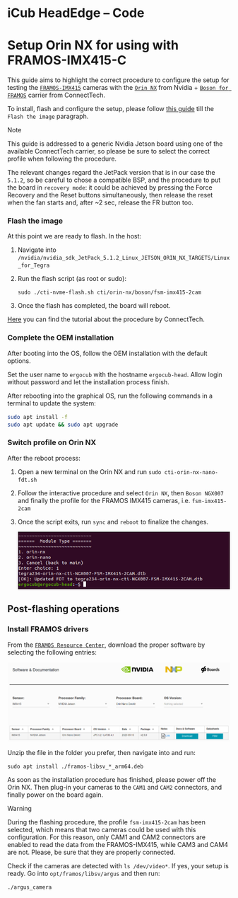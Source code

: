 iCub HeadEdge – Code
====================

# Setup Orin NX for using with FRAMOS-IMX415-C

This guide aims to highlight the correct procedure to configure the setup for testing the [`FRAMOS-IMX415`](https://www.framos.com/en/products/fsm-imx415-sensor-module-26361) cameras with the [`Orin NX`](https://www.nvidia.com/it-it/autonomous-machines/embedded-systems/jetson-orin/) from Nvidia + [`Boson for FRAMOS`](https://connecttech.com/product/boson-for-framos-carrier-board-for-nvidia-jetson-xavier-nx/) carrier from ConnectTech.

To install, flash and configure the setup, please follow [this guide](https://icub-tech-iit.github.io/documentation/icub_operating_systems/icubos/jetpack/) till the `Flash the image` paragraph.

> [!Note]  
> This guide is addressed to a generic Nvidia Jetson board using one of the available ConnectTech carrier, so please be sure to select the correct profile when following the procedure. 
>
> The relevant changes regard the JetPack version that is in our case the `5.1.2`, so be careful to chose a compatible BSP, and the procedure to put the board in `recovery mode`: it could be achieved by pressing the Force Recovery and the Reset buttons simultaneously, then release the reset when the fan starts and, after ~2 sec, release the FR button too.

### Flash the image

At this point we are ready to flash. In the host:

1. Navigate into `/nvidia/nvidia_sdk_JetPack_5.1.2_Linux_JETSON_ORIN_NX_TARGETS/Linux_for_Tegra`
2. Run the flash script (as root or sudo):

   ```
   sudo ./cti-nvme-flash.sh cti/orin-nx/boson/fsm-imx415-2cam
   ```

3. Once the flash has completed, the board will reboot.

[Here](https://connecttech.com/ftp/Drivers/L4T-Release-Notes/Jetson-Xavier-NX/XAVIER-NX-35.4.1.pdf) you can find the tutorial about the procedure by ConnectTech.

### Complete the OEM installation
After booting into the OS, follow the OEM installation with the default options.

Set the user name to `ergocub` with the hostname `ergocub-head`. Allow login without password and let the installation process finish.

After rebooting into the graphical OS, run the following commands in a terminal to update the system:

```bash
sudo apt install -f
sudo apt update && sudo apt upgrade
``` 

### Switch profile on Orin NX
After the reboot process:

1. Open a new terminal on the Orin NX and run `sudo cti-orin-nx-nano-fdt.sh`
2. Follow the interactive procedure and select `Orin NX`, then `Boson NGX007` and finally the profile for the FRAMOS IMX415 cameras, i.e. `fsm-imx415-2cam`
3. Once the script exits, run `sync` and `reboot` to finalize the changes.

   ![post-flash](assets/post-flash.png)

## Post-flashing operations

### Install FRAMOS drivers

From the [`FRAMOS Resource Center`](https://www.framos.com/en/fsm-startup), download the proper software by selecting the following entries:

![framos-sw](assets/framos-sw.png)

Unzip the file in the folder you prefer, then navigate into and run:

```
sudo apt install ./framos-libsv_*_arm64.deb
```

As soon as the installation procedure has finished, please power off the Orin NX. Then plug-in your cameras to the `CAM1` and `CAM2` connectors, and finally power on the board again.


> [!Warning]  
> During the flashing procedure, the profile `fsm-imx415-2cam` has been selected, which means that two cameras could be used with this configuration. For this reason, only CAM1 and CAM2 connectors are enabled to read the data from the FRAMOS-IMX415, while CAM3 and CAM4 are not. Please, be sure that they are properly connected.

Check if the cameras are detected with `ls /dev/video*`. If yes, your setup is ready. Go into `opt/framos/libsv/argus` and then run:

```
./argus_camera
```
